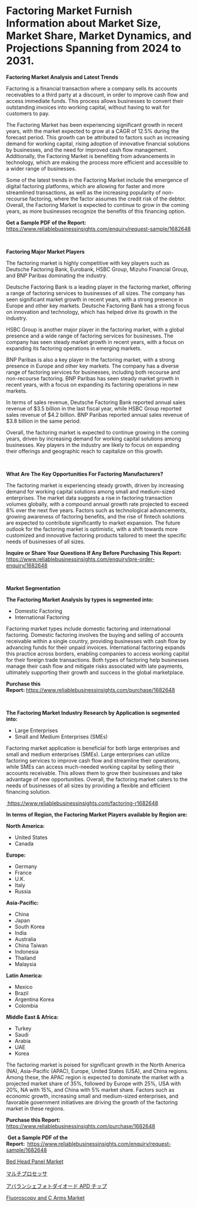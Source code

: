 <p><h1>Factoring Market Furnish Information about Market Size, Market Share, Market Dynamics, and Projections Spanning from 2024 to 2031.</h1></p><p><strong>Factoring Market Analysis and Latest Trends</strong></p>
<p><p>Factoring is a financial transaction where a company sells its accounts receivables to a third party at a discount, in order to improve cash flow and access immediate funds. This process allows businesses to convert their outstanding invoices into working capital, without having to wait for customers to pay.</p><p>The Factoring Market has been experiencing significant growth in recent years, with the market expected to grow at a CAGR of 12.5% during the forecast period. This growth can be attributed to factors such as increasing demand for working capital, rising adoption of innovative financial solutions by businesses, and the need for improved cash flow management. Additionally, the Factoring Market is benefiting from advancements in technology, which are making the process more efficient and accessible to a wider range of businesses.</p><p>Some of the latest trends in the Factoring Market include the emergence of digital factoring platforms, which are allowing for faster and more streamlined transactions, as well as the increasing popularity of non-recourse factoring, where the factor assumes the credit risk of the debtor. Overall, the Factoring Market is expected to continue to grow in the coming years, as more businesses recognize the benefits of this financing option.</p></p>
<p><strong>Get a Sample PDF of the Report:&nbsp;</strong> <a href="https://www.reliablebusinessinsights.com/enquiry/request-sample/1682648">https://www.reliablebusinessinsights.com/enquiry/request-sample/1682648</a></p>
<p>&nbsp;</p>
<p><strong>Factoring Major Market Players</strong></p>
<p><p>The factoring market is highly competitive with key players such as Deutsche Factoring Bank, Eurobank, HSBC Group, Mizuho Financial Group, and BNP Paribas dominating the industry. </p><p>Deutsche Factoring Bank is a leading player in the factoring market, offering a range of factoring services to businesses of all sizes. The company has seen significant market growth in recent years, with a strong presence in Europe and other key markets. Deutsche Factoring Bank has a strong focus on innovation and technology, which has helped drive its growth in the industry.</p><p>HSBC Group is another major player in the factoring market, with a global presence and a wide range of factoring services for businesses. The company has seen steady market growth in recent years, with a focus on expanding its factoring operations in emerging markets.</p><p>BNP Paribas is also a key player in the factoring market, with a strong presence in Europe and other key markets. The company has a diverse range of factoring services for businesses, including both recourse and non-recourse factoring. BNP Paribas has seen steady market growth in recent years, with a focus on expanding its factoring operations in new markets.</p><p>In terms of sales revenue, Deutsche Factoring Bank reported annual sales revenue of $3.5 billion in the last fiscal year, while HSBC Group reported sales revenue of $4.2 billion. BNP Paribas reported annual sales revenue of $3.8 billion in the same period.</p><p>Overall, the factoring market is expected to continue growing in the coming years, driven by increasing demand for working capital solutions among businesses. Key players in the industry are likely to focus on expanding their offerings and geographic reach to capitalize on this growth.</p></p>
<p>&nbsp;</p>
<p><strong>What Are The Key Opportunities For Factoring Manufacturers?</strong></p>
<p><p>The factoring market is experiencing steady growth, driven by increasing demand for working capital solutions among small and medium-sized enterprises. The market data suggests a rise in factoring transaction volumes globally, with a compound annual growth rate projected to exceed 8% over the next five years. Factors such as technological advancements, growing awareness of factoring benefits, and the rise of fintech solutions are expected to contribute significantly to market expansion. The future outlook for the factoring market is optimistic, with a shift towards more customized and innovative factoring products tailored to meet the specific needs of businesses of all sizes.</p></p>
<p><strong>Inquire or Share Your Questions If Any Before Purchasing This Report:</strong> <a href="https://www.reliablebusinessinsights.com/enquiry/pre-order-enquiry/1682648">https://www.reliablebusinessinsights.com/enquiry/pre-order-enquiry/1682648</a></p>
<p>&nbsp;</p>
<p><strong>Market Segmentation</strong></p>
<p><strong>The Factoring Market Analysis by types is segmented into:</strong></p>
<p><ul><li>Domestic Factoring</li><li>International Factoring</li></ul></p>
<p><p>Factoring market types include domestic factoring and international factoring. Domestic factoring involves the buying and selling of accounts receivable within a single country, providing businesses with cash flow by advancing funds for their unpaid invoices. International factoring expands this practice across borders, enabling companies to access working capital for their foreign trade transactions. Both types of factoring help businesses manage their cash flow and mitigate risks associated with late payments, ultimately supporting their growth and success in the global marketplace.</p></p>
<p><strong>Purchase this Report:&nbsp;</strong><a href="https://www.reliablebusinessinsights.com/purchase/1682648">https://www.reliablebusinessinsights.com/purchase/1682648</a></p>
<p>&nbsp;</p>
<p><strong>The Factoring Market Industry Research by Application is segmented into:</strong></p>
<p><ul><li>Large Enterprises</li><li>Small and Medium Enterprises (SMEs)</li></ul></p>
<p><p>Factoring market application is beneficial for both large enterprises and small and medium enterprises (SMEs). Large enterprises can utilize factoring services to improve cash flow and streamline their operations, while SMEs can access much-needed working capital by selling their accounts receivable. This allows them to grow their businesses and take advantage of new opportunities. Overall, the factoring market caters to the needs of businesses of all sizes by providing a flexible and efficient financing solution.</p></p>
<p><a href="https://www.reliablebusinessinsights.com/factoring-r1682648">&nbsp;https://www.reliablebusinessinsights.com/factoring-r1682648</a></p>
<p><strong>In terms of Region, the Factoring Market Players available by Region are:</strong></p>
<p>
    <p> <strong> North America: </strong>
        <ul>
            <li>United States</li>
            <li>Canada</li>
        </ul>
        </p> 
    <p> <strong> Europe: </strong>
        <ul>
            <li>Germany</li>
            <li>France</li>
            <li>U.K.</li>
            <li>Italy</li>
            <li>Russia</li>
        </ul>
        </p> 
    <p> <strong> Asia-Pacific: </strong>
        <ul>
            <li>China</li>
            <li>Japan</li>
            <li>South Korea</li>
            <li>India</li>
            <li>Australia</li>
            <li>China Taiwan</li>
            <li>Indonesia</li>
            <li>Thailand</li>
            <li>Malaysia</li>
        </ul>
        </p> 
    <p> <strong> Latin America: </strong>
        <ul>
            <li>Mexico</li>
            <li>Brazil</li>
            <li>Argentina Korea</li>
            <li>Colombia</li>
        </ul>
        </p> 
    <p> <strong> Middle East & Africa: </strong>
        <ul>
            <li>Turkey</li>
            <li>Saudi</li>
            <li>Arabia</li>
            <li>UAE</li>
            <li>Korea</li>
        </ul>
    </p>
    </p>
<p><p>The factoring market is poised for significant growth in the North America (NA), Asia-Pacific (APAC), Europe, United States (USA), and China regions. Among these, the APAC region is expected to dominate the market with a projected market share of 35%, followed by Europe with 25%, USA with 20%, NA with 15%, and China with 5% market share. Factors such as economic growth, increasing small and medium-sized enterprises, and favorable government initiatives are driving the growth of the factoring market in these regions.</p></p>
<p><strong>Purchase this Report: </strong><a href="https://www.reliablebusinessinsights.com/purchase/1682648">https://www.reliablebusinessinsights.com/purchase/1682648</a></p>
<p>&nbsp;<strong>Get a Sample PDF of the Report:&nbsp;&nbsp;</strong><a href="https://www.reliablebusinessinsights.com/enquiry/request-sample/1682648">https://www.reliablebusinessinsights.com/enquiry/request-sample/1682648</a></p>
<p><strong></strong></p>
<p><p><a href="https://github.com/AlysaLedner2023/Market-Research-Report-List-2/blob/main/bed-head-panel-market.md">Bed Head Panel Market</a></p><p><a href="https://github.com/ReyesKohler20231/Market-Research-Report-List-2/blob/main/2777477180182.md">マルチプロセッサ</a></p><p><a href="https://github.com/adcxff01450218/Market-Research-Report-List-3/blob/main/4016381180181.md">アバランシェフォトダイオード APD チップ</a></p><p><a href="https://github.com/Sherrillcrooksxa8i18ucf2m/Market-Research-Report-List-3/blob/main/fluoroscopy-and-c-arms-market.md">Fluoroscopy and C Arms Market</a></p></p>